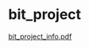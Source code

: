 # bit_project

[bit_project_info.pdf](https://github.com/day0ung/bit_project/files/9707784/bit_project_info.pdf)
